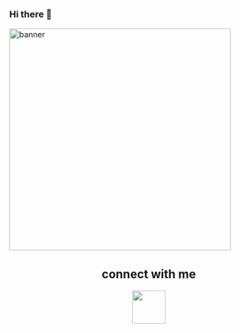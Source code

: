 ### Hi there 👋


<img  alt="banner" height="400"   src="https://akm-img-a-in.tosshub.com/indiatoday/images/story/202012/chris-ried-ieic5Tq8YMk-unsplas_1200x768.jpeg?bEhcYQAShJnLf0Mtu4JYq8YzICfhz2rB&size=770:433" />

<h2 align="center">connect with me</h2> 
<p align="center">
	<a href="https://twitter.com/Arindam20103910"><img  src="https://cdn.jsdelivr.net/npm/simple-icons@3.0.1/icons/twitter.svg" width ="60"/></a>
</p>
